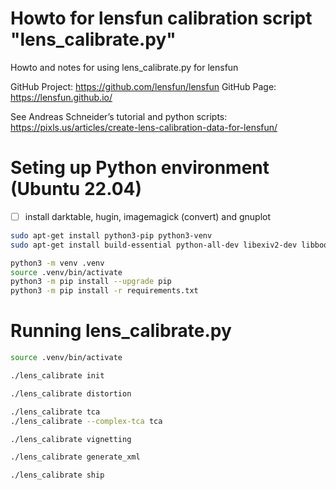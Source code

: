 # Howto for lensfun calibration script "lens_calibrate.py"
Howto and notes for using lens_calibrate.py for lensfun

GitHub Project: https://github.com/lensfun/lensfun GitHub Page: https://lensfun.github.io/

See Andreas Schneider’s tutorial and python scripts:
https://pixls.us/articles/create-lens-calibration-data-for-lensfun/


# Seting up Python environment (Ubuntu 22.04)

- [ ] install darktable, hugin, imagemagick (convert) and gnuplot

```bash
sudo apt-get install python3-pip python3-venv
sudo apt-get install build-essential python-all-dev libexiv2-dev libboost-python-dev

python3 -m venv .venv
source .venv/bin/activate
python3 -m pip install --upgrade pip
python3 -m pip install -r requirements.txt
```


# Running lens_calibrate.py
```bash
source .venv/bin/activate

./lens_calibrate init

./lens_calibrate distortion

./lens_calibrate tca
./lens_calibrate --complex-tca tca

./lens_calibrate vignetting

./lens_calibrate generate_xml

./lens_calibrate ship
```

